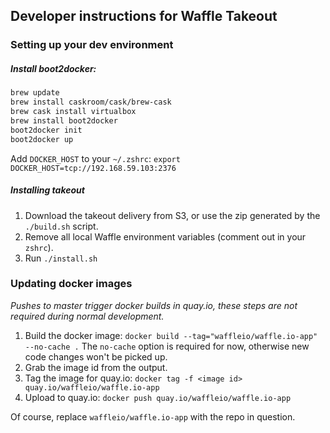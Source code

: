 ## Developer instructions for Waffle Takeout

### Setting up your dev environment
##### Install boot2docker:
``` bash
brew update
brew install caskroom/cask/brew-cask
brew cask install virtualbox
brew install boot2docker
boot2docker init
boot2docker up
```

Add `DOCKER_HOST` to your `~/.zshrc`:
`export DOCKER_HOST=tcp://192.168.59.103:2376`

##### Installing takeout
1. Download the takeout delivery from S3, or use the zip generated by the `./build.sh` script.
2. Remove all local Waffle environment variables (comment out in your `zshrc`).
3. Run `./install.sh`

### Updating docker images
_Pushes to master trigger docker builds in quay.io, these steps are not required during normal development._

1. Build the docker image: `docker build --tag="waffleio/waffle.io-app" --no-cache .` The `no-cache` option is required for now, otherwise new code changes won't be picked up.
2. Grab the image id from the output.
3. Tag the image for quay.io: `docker tag -f <image id> quay.io/waffleio/waffle.io-app`
4. Upload to quay.io: `docker push quay.io/waffleio/waffle.io-app`

Of course, replace `waffleio/waffle.io-app` with the repo in question.
